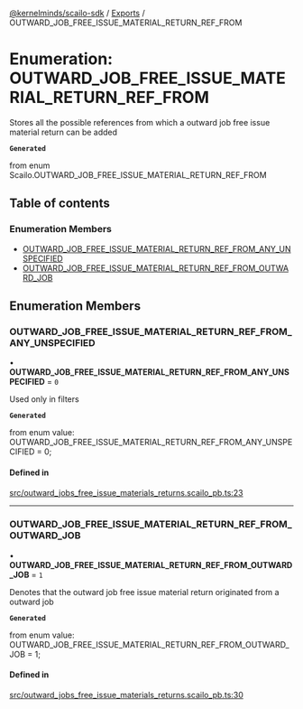 [@kernelminds/scailo-sdk](../README.md) / [Exports](../modules.md) / OUTWARD\_JOB\_FREE\_ISSUE\_MATERIAL\_RETURN\_REF\_FROM

# Enumeration: OUTWARD\_JOB\_FREE\_ISSUE\_MATERIAL\_RETURN\_REF\_FROM

Stores all the possible references from which a outward job free issue material return can be added

**`Generated`**

from enum Scailo.OUTWARD_JOB_FREE_ISSUE_MATERIAL_RETURN_REF_FROM

## Table of contents

### Enumeration Members

- [OUTWARD\_JOB\_FREE\_ISSUE\_MATERIAL\_RETURN\_REF\_FROM\_ANY\_UNSPECIFIED](OUTWARD_JOB_FREE_ISSUE_MATERIAL_RETURN_REF_FROM.md#outward_job_free_issue_material_return_ref_from_any_unspecified)
- [OUTWARD\_JOB\_FREE\_ISSUE\_MATERIAL\_RETURN\_REF\_FROM\_OUTWARD\_JOB](OUTWARD_JOB_FREE_ISSUE_MATERIAL_RETURN_REF_FROM.md#outward_job_free_issue_material_return_ref_from_outward_job)

## Enumeration Members

### OUTWARD\_JOB\_FREE\_ISSUE\_MATERIAL\_RETURN\_REF\_FROM\_ANY\_UNSPECIFIED

• **OUTWARD\_JOB\_FREE\_ISSUE\_MATERIAL\_RETURN\_REF\_FROM\_ANY\_UNSPECIFIED** = ``0``

Used only in filters

**`Generated`**

from enum value: OUTWARD_JOB_FREE_ISSUE_MATERIAL_RETURN_REF_FROM_ANY_UNSPECIFIED = 0;

#### Defined in

[src/outward_jobs_free_issue_materials_returns.scailo_pb.ts:23](https://github.com/scailo/ts-sdk/blob/c10a36b57201dfa5903d4b53efa1e62aa6208936/src/outward_jobs_free_issue_materials_returns.scailo_pb.ts#L23)

___

### OUTWARD\_JOB\_FREE\_ISSUE\_MATERIAL\_RETURN\_REF\_FROM\_OUTWARD\_JOB

• **OUTWARD\_JOB\_FREE\_ISSUE\_MATERIAL\_RETURN\_REF\_FROM\_OUTWARD\_JOB** = ``1``

Denotes that the outward job free issue material return originated from a outward job

**`Generated`**

from enum value: OUTWARD_JOB_FREE_ISSUE_MATERIAL_RETURN_REF_FROM_OUTWARD_JOB = 1;

#### Defined in

[src/outward_jobs_free_issue_materials_returns.scailo_pb.ts:30](https://github.com/scailo/ts-sdk/blob/c10a36b57201dfa5903d4b53efa1e62aa6208936/src/outward_jobs_free_issue_materials_returns.scailo_pb.ts#L30)
